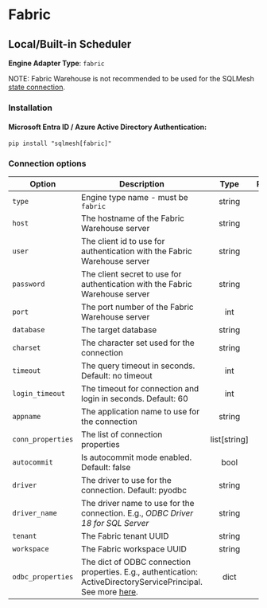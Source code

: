 # Fabric

## Local/Built-in Scheduler
**Engine Adapter Type**: `fabric`

NOTE: Fabric Warehouse is not recommended to be used for the SQLMesh [state connection](../../reference/configuration.md#connections).

### Installation
#### Microsoft Entra ID / Azure Active Directory Authentication:
```
pip install "sqlmesh[fabric]"
```

### Connection options

| Option            | Description                                                  |     Type     | Required |
| ----------------- | ------------------------------------------------------------ | :----------: | :------: |
| `type`            | Engine type name - must be `fabric`                           |    string    |    Y     |
| `host`            | The hostname of the Fabric Warehouse server                             |    string    |    Y     |
| `user`            | The client id to use for authentication with the Fabric Warehouse server |    string    |    N     |
| `password`        | The client secret to use for authentication with the Fabric Warehouse server |    string    |    N     |
| `port`            | The port number of the Fabric Warehouse server                          |     int      |    N     |
| `database`        | The target database                                          |    string    |    N     |
| `charset`         | The character set used for the connection                    |    string    |    N     |
| `timeout`         | The query timeout in seconds. Default: no timeout            |     int      |    N     |
| `login_timeout`   | The timeout for connection and login in seconds. Default: 60 |     int      |    N     |
| `appname`         | The application name to use for the connection               |    string    |    N     |
| `conn_properties` | The list of connection properties                            | list[string] |    N     |
| `autocommit`      | Is autocommit mode enabled. Default: false                   |     bool     |    N     |
| `driver`          | The driver to use for the connection. Default: pyodbc            |    string    |    N     |
| `driver_name`     | The driver name to use for the connection. E.g., *ODBC Driver 18 for SQL Server* |    string    |    N     |
| `tenant`          | The Fabric tenant UUID                             |    string    |    Y     |
| `workspace`       | The Fabric workspace UUID                             |    string    |    Y     |
| `odbc_properties` | The dict of ODBC connection properties. E.g., authentication: ActiveDirectoryServicePrincipal. See more [here](https://learn.microsoft.com/en-us/sql/connect/odbc/dsn-connection-string-attribute?view=sql-server-ver16). | dict |    N     |
